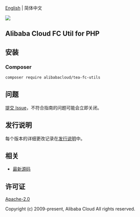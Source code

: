 [English](README.md) | 简体中文

![](https://aliyunsdk-pages.alicdn.com/icons/AlibabaCloud.svg)

## Alibaba Cloud FC Util for PHP

## 安装

### Composer

```bash
composer require alibabacloud/tea-fc-utils
```

## 问题

[提交 Issue](https://github.com/aliyun/fc-util/issues/new)，不符合指南的问题可能会立即关闭。

## 发行说明

每个版本的详细更改记录在[发行说明](./ChangeLog.txt)中。

## 相关

* [最新源码](https://github.com/aliyun/fc-util)

## 许可证

[Apache-2.0](http://www.apache.org/licenses/LICENSE-2.0)

Copyright (c) 2009-present, Alibaba Cloud All rights reserved.
